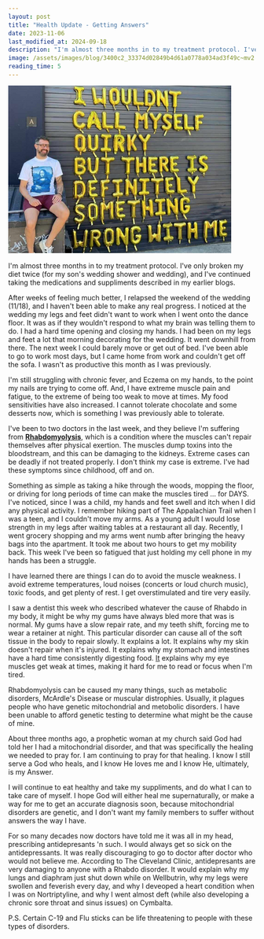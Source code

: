 ```yaml
---
layout: post
title: "Health Update - Getting Answers"
date: 2023-11-06
last_modified_at: 2024-09-18
description: "I'm almost three months in to my treatment protocol. I've only broken my diet twice (for my son's wedding shower and wedding), and I've continued taking the medications and suppli…"
image: /assets/images/blog/3400c2_33374d02849b4d61a0778a034ad3f49c~mv2.png
reading_time: 5
---
```


![ree](/assets/images/blog/3400c2_33374d02849b4d61a0778a034ad3f49c~mv2.png)

I'm almost three months in to my treatment protocol. I've only broken my diet twice (for my son's wedding shower and wedding), and I've continued taking the medications and suppliments described in my earlier blogs.

After weeks of feeling much better, I relapsed the weekend of the wedding (11/18), and I haven't been able to make any real progress. I noticed at the wedding my legs and feet didn't want to work when I went onto the dance floor. It was as if they wouldn't respond to what my brain was telling them to do. I had a hard time opening and closing my hands. I had been on my legs and feet a lot that morning decorating for the wedding. It went downhill from there. The next week I could barely move or get out of bed. I've been able to go to work most days, but I came home from work and couldn't get off the sofa. I wasn't as productive this month as I was previously.

I'm still struggling with chronic fever, and Eczema on my hands, to the point my nails are trying to come off. And, I have extreme muscle pain and fatigue, to the extreme of being too weak to move at times. My food sensitivities have also increased. I cannot tolerate chocolate and some desserts now, which is something I was previously able to tolerate.

I've been to two doctors in the last week, and they believe I'm suffering from [**Rhabdomyolysis**](https://my.clevelandclinic.org/health/diseases/21184-rhabdomyolysis), which is a condition where the muscles can't repair themselves after physical exertion. The muscles dump toxins into the bloodstream, and this can be damaging to the kidneys. Extreme cases can be deadly if not treated properly. I don't think my case is extreme. I've had these symptoms since childhood, off and on.

Something as simple as taking a hike through the woods, mopping the floor, or driving for long periods of time can make the muscles tired ... for DAYS. I've noticed, since I was a child, my hands and feet swell and itch when I did any physical activity. I remember hiking part of The Appalachian Trail when I was a teen, and I couldn't move my arms. As a young adult I would lose strength in my legs after waiting tables at a restaurant all day. Recently, I went grocery shopping and my arms went numb after bringing the heavy bags into the apartment. It took me about two hours to get my mobility back. This week I've been so fatigued that just holding my cell phone in my hands has been a struggle.

I have learned there are things I can do to avoid the muscle weakness. I avoid extreme temperatures, loud noises (concerts or loud church music), toxic foods, and get plenty of rest. I get overstimulated and tire very easily.

I saw a dentist this week who described whatever the cause of Rhabdo in my body, it might be why my gums have always bled more that was is normal. My gums have a slow repair rate, and my teeth shift, forcing me to wear a retainer at night. This particular disorder can cause all of the soft tissue in the body to repair slowly. It explains a lot. It explains why my skin doesn't repair when it's injured. It explains why my stomach and intestines have a hard time consistently digesting food. [](http://food.it/)
[It](http://food.it/) explains why my eye muscles get weak at times, making it hard for me to read or focus when I'm tired.

Rhabdomyolysis can be caused my many things, such as metabolic disorders, McArdle's Disease or muscular distrophies. Usually, it plagues people who have genetic mitochondrial and metobolic disorders. I have been unable to afford genetic testing to determine what might be the cause of mine.

About three months ago, a prophetic woman at my church said God had told her I had a mitochondrial disorder, and that was specifically the healing we needed to pray for. I am continuing to pray for that healing. I know I still serve a God who heals, and I know He loves me and I know He, ultimately, is my Answer.

I will continue to eat healthy and take my suppliments, and do what I can to take care of myself. I hope God will either heal me supernaturally, or make a way for me to get an accurate diagnosis soon, because mitochondrial disorders are genetic, and I don't want my family members to suffer without answers the way I have.

For so many decades now doctors have told me it was all in my head, prescribing antidepresants 'n such. I would always get so sick on the antidepressants. It was really discouraging to go to doctor after doctor who would not believe me. According to The Cleveland Clinic, antidepresants are very damaging to anyone with a Rhabdo disorder. It would explain why my lungs and diaphram just shut down while on Wellbutrin, why my legs were swollen and feverish every day, and why I deveoped a heart condition when I was on Nortriptyline, and why I went almost deft (while also developing a chronic sore throat and sinus issues) on Cymbalta.

P.S. Certain C-19 and Flu sticks can be life threatening to people with these types of disorders.
